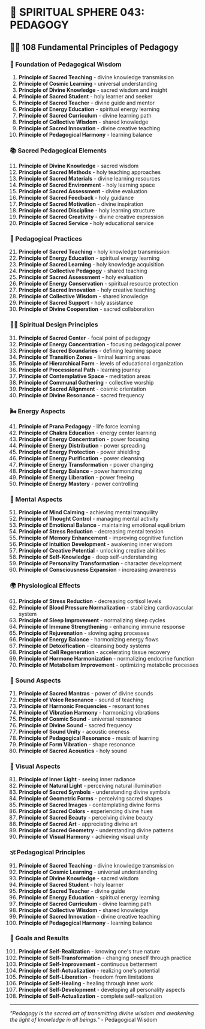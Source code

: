 # 🌟 SPIRITUAL SPHERE 043: PEDAGOGY

## 🧘‍♀️ 108 Fundamental Principles of Pedagogy

### 🌌 Foundation of Pedagogical Wisdom

1. **Principle of Sacred Teaching** - divine knowledge transmission
2. **Principle of Cosmic Learning** - universal understanding
3. **Principle of Divine Knowledge** - sacred wisdom and insight
4. **Principle of Sacred Student** - holy learner and seeker
5. **Principle of Sacred Teacher** - divine guide and mentor
6. **Principle of Energy Education** - spiritual energy learning
7. **Principle of Sacred Curriculum** - divine learning path
8. **Principle of Collective Wisdom** - shared knowledge
9. **Principle of Sacred Innovation** - divine creative teaching
10. **Principle of Pedagogical Harmony** - learning balance

### 📚 Sacred Pedagogical Elements

11. **Principle of Divine Knowledge** - sacred wisdom
12. **Principle of Sacred Methods** - holy teaching approaches
13. **Principle of Sacred Materials** - divine learning resources
14. **Principle of Sacred Environment** - holy learning space
15. **Principle of Sacred Assessment** - divine evaluation
16. **Principle of Sacred Feedback** - holy guidance
17. **Principle of Sacred Motivation** - divine inspiration
18. **Principle of Sacred Discipline** - holy learning structure
19. **Principle of Sacred Creativity** - divine creative expression
20. **Principle of Sacred Service** - holy educational service

### 🌟 Pedagogical Practices

21. **Principle of Sacred Teaching** - holy knowledge transmission
22. **Principle of Energy Education** - spiritual energy learning
23. **Principle of Sacred Learning** - holy knowledge acquisition
24. **Principle of Collective Pedagogy** - shared teaching
25. **Principle of Sacred Assessment** - holy evaluation
26. **Principle of Energy Conservation** - spiritual resource protection
27. **Principle of Sacred Innovation** - holy creative teaching
28. **Principle of Collective Wisdom** - shared knowledge
29. **Principle of Sacred Support** - holy assistance
30. **Principle of Divine Cooperation** - sacred collaboration

### 🧘‍♀️ Spiritual Design Principles

31. **Principle of Sacred Center** - focal point of pedagogy
32. **Principle of Energy Concentration** - focusing pedagogical power
33. **Principle of Sacred Boundaries** - defining learning space
34. **Principle of Transition Zones** - liminal learning areas
35. **Principle of Hierarchical Form** - levels of educational organization
36. **Principle of Processional Path** - learning journey
37. **Principle of Contemplative Space** - meditation areas
38. **Principle of Communal Gathering** - collective worship
39. **Principle of Sacred Alignment** - cosmic orientation
40. **Principle of Divine Resonance** - sacred frequency

### 🌬️ Energy Aspects

41. **Principle of Prana Pedagogy** - life force learning
42. **Principle of Chakra Education** - energy center learning
43. **Principle of Energy Concentration** - power focusing
44. **Principle of Energy Distribution** - power spreading
45. **Principle of Energy Protection** - power shielding
46. **Principle of Energy Purification** - power cleansing
47. **Principle of Energy Transformation** - power changing
48. **Principle of Energy Balance** - power harmonizing
49. **Principle of Energy Liberation** - power freeing
50. **Principle of Energy Mastery** - power controlling

### 🧠 Mental Aspects

51. **Principle of Mind Calming** - achieving mental tranquility
52. **Principle of Thought Control** - managing mental activity
53. **Principle of Emotional Balance** - maintaining emotional equilibrium
54. **Principle of Stress Reduction** - decreasing mental tension
55. **Principle of Memory Enhancement** - improving cognitive function
56. **Principle of Intuition Development** - awakening inner wisdom
57. **Principle of Creative Potential** - unlocking creative abilities
58. **Principle of Self-Knowledge** - deep self-understanding
59. **Principle of Personality Transformation** - character development
60. **Principle of Consciousness Expansion** - increasing awareness

### 🌍 Physiological Effects

61. **Principle of Stress Reduction** - decreasing cortisol levels
62. **Principle of Blood Pressure Normalization** - stabilizing cardiovascular system
63. **Principle of Sleep Improvement** - normalizing sleep cycles
64. **Principle of Immune Strengthening** - enhancing immune response
65. **Principle of Rejuvenation** - slowing aging processes
66. **Principle of Energy Balance** - harmonizing energy flows
67. **Principle of Detoxification** - cleansing body systems
68. **Principle of Cell Regeneration** - accelerating tissue recovery
69. **Principle of Hormone Harmonization** - normalizing endocrine function
70. **Principle of Metabolism Improvement** - optimizing metabolic processes

### 🎵 Sound Aspects

71. **Principle of Sacred Mantras** - power of divine sounds
72. **Principle of Voice Resonance** - sound of teaching
73. **Principle of Harmonic Frequencies** - resonant tones
74. **Principle of Vibration Harmony** - harmonizing vibrations
75. **Principle of Cosmic Sound** - universal resonance
76. **Principle of Divine Sound** - sacred frequency
77. **Principle of Sound Unity** - acoustic oneness
78. **Principle of Pedagogical Resonance** - music of learning
79. **Principle of Form Vibration** - shape resonance
80. **Principle of Sacred Acoustics** - holy sound

### 🌈 Visual Aspects

81. **Principle of Inner Light** - seeing inner radiance
82. **Principle of Natural Light** - perceiving natural illumination
83. **Principle of Sacred Symbols** - understanding divine symbols
84. **Principle of Geometric Forms** - perceiving sacred shapes
85. **Principle of Sacred Images** - contemplating divine forms
86. **Principle of Sacred Colors** - experiencing divine hues
87. **Principle of Sacred Beauty** - perceiving divine beauty
88. **Principle of Sacred Art** - appreciating divine art
89. **Principle of Sacred Geometry** - understanding divine patterns
90. **Principle of Visual Harmony** - achieving visual unity

### 🕉️ Pedagogical Principles

91. **Principle of Sacred Teaching** - divine knowledge transmission
92. **Principle of Cosmic Learning** - universal understanding
93. **Principle of Divine Knowledge** - sacred wisdom
94. **Principle of Sacred Student** - holy learner
95. **Principle of Sacred Teacher** - divine guide
96. **Principle of Energy Education** - spiritual energy learning
97. **Principle of Sacred Curriculum** - divine learning path
98. **Principle of Collective Wisdom** - shared knowledge
99. **Principle of Sacred Innovation** - divine creative teaching
100. **Principle of Pedagogical Harmony** - learning balance

### 🚀 Goals and Results

101. **Principle of Self-Realization** - knowing one's true nature
102. **Principle of Self-Transformation** - changing oneself through practice
103. **Principle of Self-Improvement** - continuous betterment
104. **Principle of Self-Actualization** - realizing one's potential
105. **Principle of Self-Liberation** - freedom from limitations
106. **Principle of Self-Healing** - healing through inner work
107. **Principle of Self-Development** - developing all personality aspects
108. **Principle of Self-Actualization** - complete self-realization

---

*"Pedagogy is the sacred art of transmitting divine wisdom and awakening the light of knowledge in all beings."* - Pedagogical Wisdom
